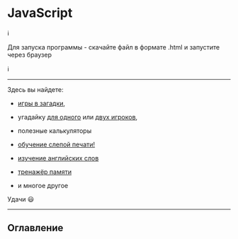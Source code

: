 # JavaScript


ℹ️

Для запуска программы - скачайте файл в формате .html и запустите через браузер

ℹ️

***

Здесь вы найдете:

- [игры в загадки](https://github.com/victoria-ulianova/JavaScript/blob/main/lesson_2/2.5%20puzzles.html),

- угадайку [для одного](https://github.com/victoria-ulianova/JavaScript/blob/main/lesson_2/2.6%20guess.html) или [двух игроков](https://github.com/victoria-ulianova/JavaScript/blob/main/lesson_2/2.7%20guess%202%20players.html),

- полезные калькуляторы

- [обучение слепой печати!](https://github.com/victoria-ulianova/JavaScript/blob/main/lesson_3/3.4%20learning%20to%20touch%20typing.html)

- [изучение английских слов](https://github.com/victoria-ulianova/JavaScript/blob/main/lesson_3/3.6%20function%2C%20english%2C%20learn%20words.html)

- [тренажёр памяти](https://github.com/victoria-ulianova/JavaScript/blob/main/lesson_3/3.8.2%20function%2C%20memory%20check.html)

- и многое другое

Удачи 😃


***

## Оглавление
